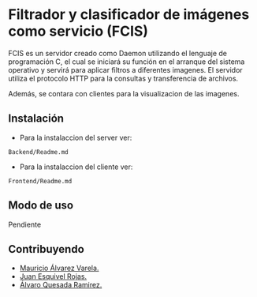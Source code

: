 #  Filtrador y clasificador de imágenes como servicio (FCIS)

FCIS es un servidor creado como Daemon utilizando el lenguaje de programación C, el cual se iniciará su función en el arranque del sistema operativo y servirá para aplicar filtros a diferentes imagenes. El servidor utiliza el protocolo HTTP para la consultas y transferencia de archivos.

Además, se contara con clientes para la visualizacion de las imagenes.

## Instalación

* Para la instalaccion del server ver:
```
Backend/Readme.md
```
* Para la instalaccion del cliente ver:
```
Frontend/Readme.md
```

## Modo de uso

Pendiente

## Contribuyendo
* [Mauricio Álvarez Varela.](https://github.com/mau18alvarez)
* [Juan Esquivel Rojas.](https://github.com/JDesq)
* [Álvaro Quesada Ramirez.](https://github.com/varoqr08)
